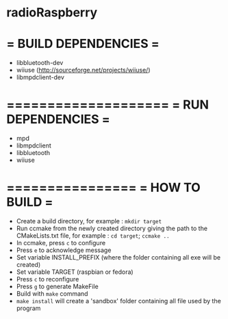 radioRaspberry
======================
= BUILD DEPENDENCIES =
======================
* libbluetooth-dev
* wiiuse (http://sourceforge.net/projects/wiiuse/)
* libmpdclient-dev

====================
= RUN DEPENDENCIES =
====================
* mpd
* libmpdclient
* libbluetooth
* wiiuse

================
= HOW TO BUILD =
================
* Create a build directory, for example : `mkdir target`
* Run ccmake from the newly created directory giving the path to the CMakeLists.txt file, for example : `cd target`; `ccmake ..`
* In ccmake, press `c` to configure
* Press `e` to acknowledge message
* Set variable INSTALL_PREFIX (where the folder containing all exe will be created)
* Set variable TARGET (raspbian or fedora)
* Press `c` to reconfigure
* Press `g` to generate MakeFile
* Build with `make` command
* `make install` will create a 'sandbox' folder containing all file used by the program

